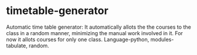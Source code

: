 # timetable-generator
Automatic time table generator: It automatically allots the the courses to the class in a random manner, minimizing the manual work involved in it. For now it allots courses  for only one class. Language-python, modules-tabulate, random.
